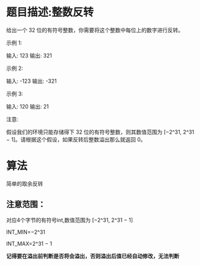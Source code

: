 # 题目描述:整数反转
给出一个 32 位的有符号整数，你需要将这个整数中每位上的数字进行反转。

示例 1:

输入: 123
输出: 321

示例 2:

输入: -123
输出: -321

示例 3:

输入: 120
输出: 21

注意:

假设我们的环境只能存储得下 32 位的有符号整数，则其数值范围为 [−2^31,  2^31 − 1]。请根据这个假设，如果反转后整数溢出那么就返回 0。

# 算法
简单的取余反转
## 注意范围：
对应4个字节的有符号int,数值范围为 [−2^31,  2^31 − 1]

INT_MIN=−2^31

INT_MAX=2^31 − 1

**记得要在溢出前判断是否将会溢出，否则溢出后值已经自动修改，无法判断**
